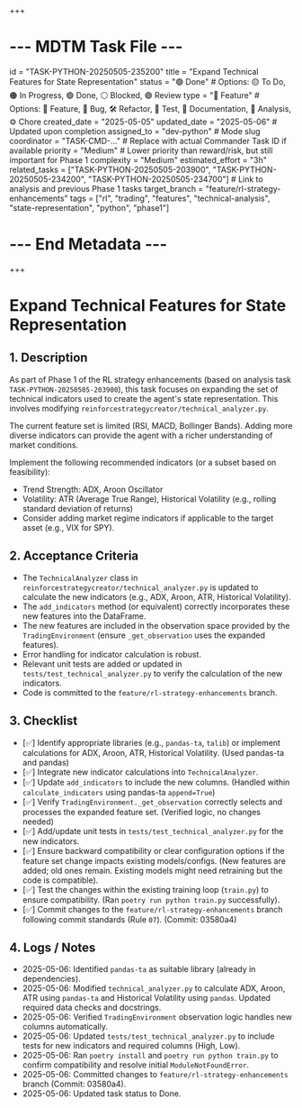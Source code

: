 +++
# --- MDTM Task File ---
id = "TASK-PYTHON-20250505-235200"
title = "Expand Technical Features for State Representation"
status = "🟢 Done" # Options: 🟡 To Do, 🟠 In Progress, 🟢 Done, ⚪ Blocked, 🟣 Review
type = "🌟 Feature" # Options: 🌟 Feature, 🐞 Bug, 🛠️ Refactor, 🧪 Test, 📄 Documentation, 🔬 Analysis, ⚙️ Chore
created_date = "2025-05-05"
updated_date = "2025-05-06" # Updated upon completion
assigned_to = "dev-python" # Mode slug
coordinator = "TASK-CMD-..." # Replace with actual Commander Task ID if available
priority = "Medium" # Lower priority than reward/risk, but still important for Phase 1
complexity = "Medium"
estimated_effort = "3h"
related_tasks = ["TASK-PYTHON-20250505-203900", "TASK-PYTHON-20250505-234200", "TASK-PYTHON-20250505-234700"] # Link to analysis and previous Phase 1 tasks
target_branch = "feature/rl-strategy-enhancements"
tags = ["rl", "trading", "features", "technical-analysis", "state-representation", "python", "phase1"]
# --- End Metadata ---
+++

# Expand Technical Features for State Representation

## 1. Description

As part of Phase 1 of the RL strategy enhancements (based on analysis task `TASK-PYTHON-20250505-203900`), this task focuses on expanding the set of technical indicators used to create the agent's state representation. This involves modifying `reinforcestrategycreator/technical_analyzer.py`.

The current feature set is limited (RSI, MACD, Bollinger Bands). Adding more diverse indicators can provide the agent with a richer understanding of market conditions.

Implement the following recommended indicators (or a subset based on feasibility):
*   Trend Strength: ADX, Aroon Oscillator
*   Volatility: ATR (Average True Range), Historical Volatility (e.g., rolling standard deviation of returns)
*   Consider adding market regime indicators if applicable to the target asset (e.g., VIX for SPY).

## 2. Acceptance Criteria

*   The `TechnicalAnalyzer` class in `reinforcestrategycreator/technical_analyzer.py` is updated to calculate the new indicators (e.g., ADX, Aroon, ATR, Historical Volatility).
*   The `add_indicators` method (or equivalent) correctly incorporates these new features into the DataFrame.
*   The new features are included in the observation space provided by the `TradingEnvironment` (ensure `_get_observation` uses the expanded features).
*   Error handling for indicator calculation is robust.
*   Relevant unit tests are added or updated in `tests/test_technical_analyzer.py` to verify the calculation of the new indicators.
*   Code is committed to the `feature/rl-strategy-enhancements` branch.

## 3. Checklist

*   [✅] Identify appropriate libraries (e.g., `pandas-ta`, `talib`) or implement calculations for ADX, Aroon, ATR, Historical Volatility. (Used pandas-ta and pandas)
*   [✅] Integrate new indicator calculations into `TechnicalAnalyzer`.
*   [✅] Update `add_indicators` to include the new columns. (Handled within `calculate_indicators` using pandas-ta `append=True`)
*   [✅] Verify `TradingEnvironment._get_observation` correctly selects and processes the expanded feature set. (Verified logic, no changes needed)
*   [✅] Add/update unit tests in `tests/test_technical_analyzer.py` for the new indicators.
*   [✅] Ensure backward compatibility or clear configuration options if the feature set change impacts existing models/configs. (New features are added; old ones remain. Existing models might need retraining but the code is compatible).
*   [✅] Test the changes within the existing training loop (`train.py`) to ensure compatibility. (Ran `poetry run python train.py` successfully).
*   [✅] Commit changes to the `feature/rl-strategy-enhancements` branch following commit standards (Rule `07`). (Commit: 03580a4)

## 4. Logs / Notes

*   2025-05-06: Identified `pandas-ta` as suitable library (already in dependencies).
*   2025-05-06: Modified `technical_analyzer.py` to calculate ADX, Aroon, ATR using `pandas-ta` and Historical Volatility using `pandas`. Updated required data checks and docstrings.
*   2025-05-06: Verified `TradingEnvironment` observation logic handles new columns automatically.
*   2025-05-06: Updated `tests/test_technical_analyzer.py` to include tests for new indicators and required columns (High, Low).
*   2025-05-06: Ran `poetry install` and `poetry run python train.py` to confirm compatibility and resolve initial `ModuleNotFoundError`.
*   2025-05-06: Committed changes to `feature/rl-strategy-enhancements` branch (Commit: 03580a4).
*   2025-05-06: Updated task status to Done.